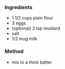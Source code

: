 ### Ingredients
- 1 1/2 cups plain flour
- 3 eggs
- (optional) 2 tsp mustard
- salt
- 1/2 mug milk

### Method 
- mix to a thick batter
